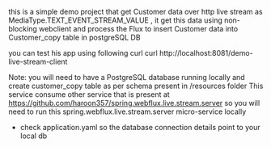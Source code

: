 this is a simple demo project that get Customer data over http live stream as  MediaType.TEXT_EVENT_STREAM_VALUE , 
it get this data using non-blocking webclient and process the Flux to insert Customer data into Customer_copy table in 
postgreSQL DB

you can test his app using following curl 
curl http://localhost:8081/demo-live-stream-client


 Note: you will need to have a PostgreSQL database running locally and create customer_copy table as per schema present in /resources folder
This service consume other service that is present at https://github.com/haroon357/spring.webflux.live.stream.server so you will need to run
this spring.webflux.live.stream.server micro-service locally
* check application.yaml so the database connection details point to your local db 